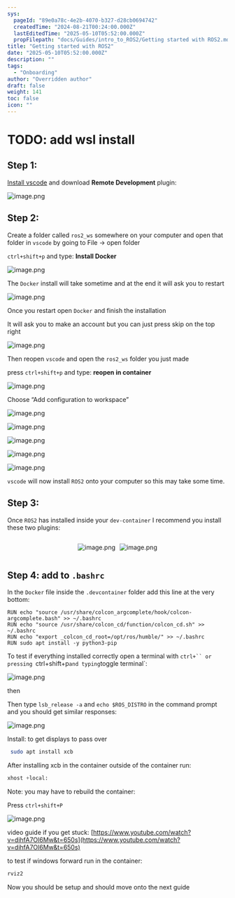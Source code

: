 ```yaml
---
sys:
  pageId: "89e0a78c-4e2b-4070-b327-d28cb0694742"
  createdTime: "2024-08-21T00:24:00.000Z"
  lastEditedTime: "2025-05-10T05:52:00.000Z"
  propFilepath: "docs/Guides/intro_to_ROS2/Getting started with ROS2.md"
title: "Getting started with ROS2"
date: "2025-05-10T05:52:00.000Z"
description: ""
tags:
  - "Onboarding"
author: "Overridden author"
draft: false
weight: 141
toc: false
icon: ""
---
```


# TODO: add wsl install

## Step 1:

[Install vscode](https://code.visualstudio.com/download) and download **Remote Development** plugin:

![image.png](https://prod-files-secure.s3.us-west-2.amazonaws.com/d518164a-d88e-44d1-a4ee-3adb3bd8bce0/efb52993-1881-4a40-b95e-6f020334f022/image.png?X-Amz-Algorithm=AWS4-HMAC-SHA256&X-Amz-Content-Sha256=UNSIGNED-PAYLOAD&X-Amz-Credential=ASIAZI2LB4665FPRODVQ%2F20250516%2Fus-west-2%2Fs3%2Faws4_request&X-Amz-Date=20250516T140849Z&X-Amz-Expires=3600&X-Amz-Security-Token=IQoJb3JpZ2luX2VjEI7%2F%2F%2F%2F%2F%2F%2F%2F%2F%2FwEaCXVzLXdlc3QtMiJGMEQCIEluOtl%2FlcWzpAAHeMHPSAKVcrH8ITrfvH4gsFh77ZvdAiBE1kNmcCyl2zv%2BIyxVyJpb3eIhz%2FF2X5xXvaR1L6Wz%2BCr%2FAwhHEAAaDDYzNzQyMzE4MzgwNSIM9eoPNfCEnEm7CwaRKtwDguQJMzJBdE9O3IB5ZWh%2FcWAqY%2F580tpcRIaJnDVsrKB1YhsBAOqndieL1dTMdk2e6MaGVt4aMJ64E1obFFbSmRgZxBPtOXQJGTXjTc2rctQu%2FPcxFEMDGWIhZHApKS2D6zGSTbXVHdpFwpRF%2FMy955pPAJmIRrR0mPu30JfEQl62zuzn6mttpt90%2BI%2FQO%2FoNZ4tKy%2F3IgRwvdebM0SgWuEBUIwv%2FByIMtmAsGzO9cLoTh%2BrFighkcDjvi5yRaQ9cW7quXOVBMv6RwYto8T96IxavF4Hq7z0CAaCBk0WwXrviXzD%2Fy0prS83Niz2We%2Bk3GSI9NyIrDqNDjl1gtiLI3ZmhxsR9HAlKS1YEURmw1HaWG29YouQ1wB%2F3g29J2FmcEy%2B%2F%2Fo9X6GgbliOKkYishtKl1vjXIshMz%2BJuXGMXc%2Fxdjt8z%2FbSjl5M3elKcI7tbaskmuuPcnn5%2BITYviyJgoPRKD2%2FuKJ3yBbrBdx0V9urSNqLWrhSszzOd6PO047dAF1YA7lhgQxxcPd30it2kYd1wgPBDbO7GLbeRNuVvBdWqWAKd0lsbeDwsjINfCiuCeTNxccy6cxPm5LJE0Hzo5ISrbL8dJgfD2WDIcRKuTMq58I8aW06f1gxcSe0wyYCdwQY6pgHGuuHPvYtLc0HuZEd4y5fL%2FZeLe8TqV4Q99offxIQ%2FvD7y2ETT0S9nuwRLERapR8lHjo75mJo21vrbS7mjtY5ZWArSfhpAAJXZfPsKjJFcl%2FhmwF4BlbfeKI6aJDJJghpDXxPjWQrzWItYTbrKQisSfpIeaSbJdPl03q0jAniUm9Bc0pj2EiLVHoi%2BLwENn%2B0KyBm7YFzupOSgBCaY4Xx%2BUe%2B5v6Tm&X-Amz-Signature=082ece2203c2e1ac9feea5c8092a233b5a379c80a8f24714659a597e3d9e79ae&X-Amz-SignedHeaders=host&x-id=GetObject)

## Step 2:

Create a folder called `ros2_ws` somewhere on your computer and open that folder in `vscode` by going to File → open folder 

`ctrl+shift+p` and type: **Install Docker**

![image.png](https://prod-files-secure.s3.us-west-2.amazonaws.com/d518164a-d88e-44d1-a4ee-3adb3bd8bce0/2269dc0e-1cd5-47ff-bceb-c04ad9b2eab0/image.png?X-Amz-Algorithm=AWS4-HMAC-SHA256&X-Amz-Content-Sha256=UNSIGNED-PAYLOAD&X-Amz-Credential=ASIAZI2LB4665FPRODVQ%2F20250516%2Fus-west-2%2Fs3%2Faws4_request&X-Amz-Date=20250516T140849Z&X-Amz-Expires=3600&X-Amz-Security-Token=IQoJb3JpZ2luX2VjEI7%2F%2F%2F%2F%2F%2F%2F%2F%2F%2FwEaCXVzLXdlc3QtMiJGMEQCIEluOtl%2FlcWzpAAHeMHPSAKVcrH8ITrfvH4gsFh77ZvdAiBE1kNmcCyl2zv%2BIyxVyJpb3eIhz%2FF2X5xXvaR1L6Wz%2BCr%2FAwhHEAAaDDYzNzQyMzE4MzgwNSIM9eoPNfCEnEm7CwaRKtwDguQJMzJBdE9O3IB5ZWh%2FcWAqY%2F580tpcRIaJnDVsrKB1YhsBAOqndieL1dTMdk2e6MaGVt4aMJ64E1obFFbSmRgZxBPtOXQJGTXjTc2rctQu%2FPcxFEMDGWIhZHApKS2D6zGSTbXVHdpFwpRF%2FMy955pPAJmIRrR0mPu30JfEQl62zuzn6mttpt90%2BI%2FQO%2FoNZ4tKy%2F3IgRwvdebM0SgWuEBUIwv%2FByIMtmAsGzO9cLoTh%2BrFighkcDjvi5yRaQ9cW7quXOVBMv6RwYto8T96IxavF4Hq7z0CAaCBk0WwXrviXzD%2Fy0prS83Niz2We%2Bk3GSI9NyIrDqNDjl1gtiLI3ZmhxsR9HAlKS1YEURmw1HaWG29YouQ1wB%2F3g29J2FmcEy%2B%2F%2Fo9X6GgbliOKkYishtKl1vjXIshMz%2BJuXGMXc%2Fxdjt8z%2FbSjl5M3elKcI7tbaskmuuPcnn5%2BITYviyJgoPRKD2%2FuKJ3yBbrBdx0V9urSNqLWrhSszzOd6PO047dAF1YA7lhgQxxcPd30it2kYd1wgPBDbO7GLbeRNuVvBdWqWAKd0lsbeDwsjINfCiuCeTNxccy6cxPm5LJE0Hzo5ISrbL8dJgfD2WDIcRKuTMq58I8aW06f1gxcSe0wyYCdwQY6pgHGuuHPvYtLc0HuZEd4y5fL%2FZeLe8TqV4Q99offxIQ%2FvD7y2ETT0S9nuwRLERapR8lHjo75mJo21vrbS7mjtY5ZWArSfhpAAJXZfPsKjJFcl%2FhmwF4BlbfeKI6aJDJJghpDXxPjWQrzWItYTbrKQisSfpIeaSbJdPl03q0jAniUm9Bc0pj2EiLVHoi%2BLwENn%2B0KyBm7YFzupOSgBCaY4Xx%2BUe%2B5v6Tm&X-Amz-Signature=746f764be1755c87e41146dd9c78f30bc667409267bd99b335f6922664eb26ca&X-Amz-SignedHeaders=host&x-id=GetObject)

The `Docker` install will take sometime and at the end it will ask you to restart

![image.png](https://prod-files-secure.s3.us-west-2.amazonaws.com/d518164a-d88e-44d1-a4ee-3adb3bd8bce0/ed233f78-be33-4b1f-b89c-9c346c0e961e/image.png?X-Amz-Algorithm=AWS4-HMAC-SHA256&X-Amz-Content-Sha256=UNSIGNED-PAYLOAD&X-Amz-Credential=ASIAZI2LB4665FPRODVQ%2F20250516%2Fus-west-2%2Fs3%2Faws4_request&X-Amz-Date=20250516T140849Z&X-Amz-Expires=3600&X-Amz-Security-Token=IQoJb3JpZ2luX2VjEI7%2F%2F%2F%2F%2F%2F%2F%2F%2F%2FwEaCXVzLXdlc3QtMiJGMEQCIEluOtl%2FlcWzpAAHeMHPSAKVcrH8ITrfvH4gsFh77ZvdAiBE1kNmcCyl2zv%2BIyxVyJpb3eIhz%2FF2X5xXvaR1L6Wz%2BCr%2FAwhHEAAaDDYzNzQyMzE4MzgwNSIM9eoPNfCEnEm7CwaRKtwDguQJMzJBdE9O3IB5ZWh%2FcWAqY%2F580tpcRIaJnDVsrKB1YhsBAOqndieL1dTMdk2e6MaGVt4aMJ64E1obFFbSmRgZxBPtOXQJGTXjTc2rctQu%2FPcxFEMDGWIhZHApKS2D6zGSTbXVHdpFwpRF%2FMy955pPAJmIRrR0mPu30JfEQl62zuzn6mttpt90%2BI%2FQO%2FoNZ4tKy%2F3IgRwvdebM0SgWuEBUIwv%2FByIMtmAsGzO9cLoTh%2BrFighkcDjvi5yRaQ9cW7quXOVBMv6RwYto8T96IxavF4Hq7z0CAaCBk0WwXrviXzD%2Fy0prS83Niz2We%2Bk3GSI9NyIrDqNDjl1gtiLI3ZmhxsR9HAlKS1YEURmw1HaWG29YouQ1wB%2F3g29J2FmcEy%2B%2F%2Fo9X6GgbliOKkYishtKl1vjXIshMz%2BJuXGMXc%2Fxdjt8z%2FbSjl5M3elKcI7tbaskmuuPcnn5%2BITYviyJgoPRKD2%2FuKJ3yBbrBdx0V9urSNqLWrhSszzOd6PO047dAF1YA7lhgQxxcPd30it2kYd1wgPBDbO7GLbeRNuVvBdWqWAKd0lsbeDwsjINfCiuCeTNxccy6cxPm5LJE0Hzo5ISrbL8dJgfD2WDIcRKuTMq58I8aW06f1gxcSe0wyYCdwQY6pgHGuuHPvYtLc0HuZEd4y5fL%2FZeLe8TqV4Q99offxIQ%2FvD7y2ETT0S9nuwRLERapR8lHjo75mJo21vrbS7mjtY5ZWArSfhpAAJXZfPsKjJFcl%2FhmwF4BlbfeKI6aJDJJghpDXxPjWQrzWItYTbrKQisSfpIeaSbJdPl03q0jAniUm9Bc0pj2EiLVHoi%2BLwENn%2B0KyBm7YFzupOSgBCaY4Xx%2BUe%2B5v6Tm&X-Amz-Signature=c5694287c59d77593f552fc7872e4f62af55bc27ee3515d3b7417e4a9e6b7dbe&X-Amz-SignedHeaders=host&x-id=GetObject)

Once you restart open `Docker` and finish the installation

It will ask you to make an account but you can just press skip on the top right

![image.png](https://prod-files-secure.s3.us-west-2.amazonaws.com/d518164a-d88e-44d1-a4ee-3adb3bd8bce0/21010ad9-1659-4fd9-9f59-9932a09b2a3d/image.png?X-Amz-Algorithm=AWS4-HMAC-SHA256&X-Amz-Content-Sha256=UNSIGNED-PAYLOAD&X-Amz-Credential=ASIAZI2LB4665FPRODVQ%2F20250516%2Fus-west-2%2Fs3%2Faws4_request&X-Amz-Date=20250516T140849Z&X-Amz-Expires=3600&X-Amz-Security-Token=IQoJb3JpZ2luX2VjEI7%2F%2F%2F%2F%2F%2F%2F%2F%2F%2FwEaCXVzLXdlc3QtMiJGMEQCIEluOtl%2FlcWzpAAHeMHPSAKVcrH8ITrfvH4gsFh77ZvdAiBE1kNmcCyl2zv%2BIyxVyJpb3eIhz%2FF2X5xXvaR1L6Wz%2BCr%2FAwhHEAAaDDYzNzQyMzE4MzgwNSIM9eoPNfCEnEm7CwaRKtwDguQJMzJBdE9O3IB5ZWh%2FcWAqY%2F580tpcRIaJnDVsrKB1YhsBAOqndieL1dTMdk2e6MaGVt4aMJ64E1obFFbSmRgZxBPtOXQJGTXjTc2rctQu%2FPcxFEMDGWIhZHApKS2D6zGSTbXVHdpFwpRF%2FMy955pPAJmIRrR0mPu30JfEQl62zuzn6mttpt90%2BI%2FQO%2FoNZ4tKy%2F3IgRwvdebM0SgWuEBUIwv%2FByIMtmAsGzO9cLoTh%2BrFighkcDjvi5yRaQ9cW7quXOVBMv6RwYto8T96IxavF4Hq7z0CAaCBk0WwXrviXzD%2Fy0prS83Niz2We%2Bk3GSI9NyIrDqNDjl1gtiLI3ZmhxsR9HAlKS1YEURmw1HaWG29YouQ1wB%2F3g29J2FmcEy%2B%2F%2Fo9X6GgbliOKkYishtKl1vjXIshMz%2BJuXGMXc%2Fxdjt8z%2FbSjl5M3elKcI7tbaskmuuPcnn5%2BITYviyJgoPRKD2%2FuKJ3yBbrBdx0V9urSNqLWrhSszzOd6PO047dAF1YA7lhgQxxcPd30it2kYd1wgPBDbO7GLbeRNuVvBdWqWAKd0lsbeDwsjINfCiuCeTNxccy6cxPm5LJE0Hzo5ISrbL8dJgfD2WDIcRKuTMq58I8aW06f1gxcSe0wyYCdwQY6pgHGuuHPvYtLc0HuZEd4y5fL%2FZeLe8TqV4Q99offxIQ%2FvD7y2ETT0S9nuwRLERapR8lHjo75mJo21vrbS7mjtY5ZWArSfhpAAJXZfPsKjJFcl%2FhmwF4BlbfeKI6aJDJJghpDXxPjWQrzWItYTbrKQisSfpIeaSbJdPl03q0jAniUm9Bc0pj2EiLVHoi%2BLwENn%2B0KyBm7YFzupOSgBCaY4Xx%2BUe%2B5v6Tm&X-Amz-Signature=3fa34e784a378a5cdc070c881e2616ead811c491148672ef84a3a56c86260d60&X-Amz-SignedHeaders=host&x-id=GetObject)

Then reopen `vscode` and open the `ros2_ws` folder you just made

press `ctrl+shift+p` and type: **reopen in container**

![image.png](https://prod-files-secure.s3.us-west-2.amazonaws.com/d518164a-d88e-44d1-a4ee-3adb3bd8bce0/4e93b8c2-41ad-488c-8095-c74205196118/image.png?X-Amz-Algorithm=AWS4-HMAC-SHA256&X-Amz-Content-Sha256=UNSIGNED-PAYLOAD&X-Amz-Credential=ASIAZI2LB4665FPRODVQ%2F20250516%2Fus-west-2%2Fs3%2Faws4_request&X-Amz-Date=20250516T140849Z&X-Amz-Expires=3600&X-Amz-Security-Token=IQoJb3JpZ2luX2VjEI7%2F%2F%2F%2F%2F%2F%2F%2F%2F%2FwEaCXVzLXdlc3QtMiJGMEQCIEluOtl%2FlcWzpAAHeMHPSAKVcrH8ITrfvH4gsFh77ZvdAiBE1kNmcCyl2zv%2BIyxVyJpb3eIhz%2FF2X5xXvaR1L6Wz%2BCr%2FAwhHEAAaDDYzNzQyMzE4MzgwNSIM9eoPNfCEnEm7CwaRKtwDguQJMzJBdE9O3IB5ZWh%2FcWAqY%2F580tpcRIaJnDVsrKB1YhsBAOqndieL1dTMdk2e6MaGVt4aMJ64E1obFFbSmRgZxBPtOXQJGTXjTc2rctQu%2FPcxFEMDGWIhZHApKS2D6zGSTbXVHdpFwpRF%2FMy955pPAJmIRrR0mPu30JfEQl62zuzn6mttpt90%2BI%2FQO%2FoNZ4tKy%2F3IgRwvdebM0SgWuEBUIwv%2FByIMtmAsGzO9cLoTh%2BrFighkcDjvi5yRaQ9cW7quXOVBMv6RwYto8T96IxavF4Hq7z0CAaCBk0WwXrviXzD%2Fy0prS83Niz2We%2Bk3GSI9NyIrDqNDjl1gtiLI3ZmhxsR9HAlKS1YEURmw1HaWG29YouQ1wB%2F3g29J2FmcEy%2B%2F%2Fo9X6GgbliOKkYishtKl1vjXIshMz%2BJuXGMXc%2Fxdjt8z%2FbSjl5M3elKcI7tbaskmuuPcnn5%2BITYviyJgoPRKD2%2FuKJ3yBbrBdx0V9urSNqLWrhSszzOd6PO047dAF1YA7lhgQxxcPd30it2kYd1wgPBDbO7GLbeRNuVvBdWqWAKd0lsbeDwsjINfCiuCeTNxccy6cxPm5LJE0Hzo5ISrbL8dJgfD2WDIcRKuTMq58I8aW06f1gxcSe0wyYCdwQY6pgHGuuHPvYtLc0HuZEd4y5fL%2FZeLe8TqV4Q99offxIQ%2FvD7y2ETT0S9nuwRLERapR8lHjo75mJo21vrbS7mjtY5ZWArSfhpAAJXZfPsKjJFcl%2FhmwF4BlbfeKI6aJDJJghpDXxPjWQrzWItYTbrKQisSfpIeaSbJdPl03q0jAniUm9Bc0pj2EiLVHoi%2BLwENn%2B0KyBm7YFzupOSgBCaY4Xx%2BUe%2B5v6Tm&X-Amz-Signature=9bf500fda6b92550271e4db540007cdc4a89051560ea23d3cb4d3c8247d8a409&X-Amz-SignedHeaders=host&x-id=GetObject)

Choose “Add configuration to workspace”

![image.png](https://prod-files-secure.s3.us-west-2.amazonaws.com/d518164a-d88e-44d1-a4ee-3adb3bd8bce0/9560b282-5060-4989-ba37-97e7b2c22476/image.png?X-Amz-Algorithm=AWS4-HMAC-SHA256&X-Amz-Content-Sha256=UNSIGNED-PAYLOAD&X-Amz-Credential=ASIAZI2LB4665FPRODVQ%2F20250516%2Fus-west-2%2Fs3%2Faws4_request&X-Amz-Date=20250516T140849Z&X-Amz-Expires=3600&X-Amz-Security-Token=IQoJb3JpZ2luX2VjEI7%2F%2F%2F%2F%2F%2F%2F%2F%2F%2FwEaCXVzLXdlc3QtMiJGMEQCIEluOtl%2FlcWzpAAHeMHPSAKVcrH8ITrfvH4gsFh77ZvdAiBE1kNmcCyl2zv%2BIyxVyJpb3eIhz%2FF2X5xXvaR1L6Wz%2BCr%2FAwhHEAAaDDYzNzQyMzE4MzgwNSIM9eoPNfCEnEm7CwaRKtwDguQJMzJBdE9O3IB5ZWh%2FcWAqY%2F580tpcRIaJnDVsrKB1YhsBAOqndieL1dTMdk2e6MaGVt4aMJ64E1obFFbSmRgZxBPtOXQJGTXjTc2rctQu%2FPcxFEMDGWIhZHApKS2D6zGSTbXVHdpFwpRF%2FMy955pPAJmIRrR0mPu30JfEQl62zuzn6mttpt90%2BI%2FQO%2FoNZ4tKy%2F3IgRwvdebM0SgWuEBUIwv%2FByIMtmAsGzO9cLoTh%2BrFighkcDjvi5yRaQ9cW7quXOVBMv6RwYto8T96IxavF4Hq7z0CAaCBk0WwXrviXzD%2Fy0prS83Niz2We%2Bk3GSI9NyIrDqNDjl1gtiLI3ZmhxsR9HAlKS1YEURmw1HaWG29YouQ1wB%2F3g29J2FmcEy%2B%2F%2Fo9X6GgbliOKkYishtKl1vjXIshMz%2BJuXGMXc%2Fxdjt8z%2FbSjl5M3elKcI7tbaskmuuPcnn5%2BITYviyJgoPRKD2%2FuKJ3yBbrBdx0V9urSNqLWrhSszzOd6PO047dAF1YA7lhgQxxcPd30it2kYd1wgPBDbO7GLbeRNuVvBdWqWAKd0lsbeDwsjINfCiuCeTNxccy6cxPm5LJE0Hzo5ISrbL8dJgfD2WDIcRKuTMq58I8aW06f1gxcSe0wyYCdwQY6pgHGuuHPvYtLc0HuZEd4y5fL%2FZeLe8TqV4Q99offxIQ%2FvD7y2ETT0S9nuwRLERapR8lHjo75mJo21vrbS7mjtY5ZWArSfhpAAJXZfPsKjJFcl%2FhmwF4BlbfeKI6aJDJJghpDXxPjWQrzWItYTbrKQisSfpIeaSbJdPl03q0jAniUm9Bc0pj2EiLVHoi%2BLwENn%2B0KyBm7YFzupOSgBCaY4Xx%2BUe%2B5v6Tm&X-Amz-Signature=7765a85bfe643f58cf0372e059072795fa9dabd2113071c73bff8c07a4b6d381&X-Amz-SignedHeaders=host&x-id=GetObject)

![image.png](https://prod-files-secure.s3.us-west-2.amazonaws.com/d518164a-d88e-44d1-a4ee-3adb3bd8bce0/2ee63f81-886b-48e8-a553-dc6e5eac99e4/image.png?X-Amz-Algorithm=AWS4-HMAC-SHA256&X-Amz-Content-Sha256=UNSIGNED-PAYLOAD&X-Amz-Credential=ASIAZI2LB4665FPRODVQ%2F20250516%2Fus-west-2%2Fs3%2Faws4_request&X-Amz-Date=20250516T140849Z&X-Amz-Expires=3600&X-Amz-Security-Token=IQoJb3JpZ2luX2VjEI7%2F%2F%2F%2F%2F%2F%2F%2F%2F%2FwEaCXVzLXdlc3QtMiJGMEQCIEluOtl%2FlcWzpAAHeMHPSAKVcrH8ITrfvH4gsFh77ZvdAiBE1kNmcCyl2zv%2BIyxVyJpb3eIhz%2FF2X5xXvaR1L6Wz%2BCr%2FAwhHEAAaDDYzNzQyMzE4MzgwNSIM9eoPNfCEnEm7CwaRKtwDguQJMzJBdE9O3IB5ZWh%2FcWAqY%2F580tpcRIaJnDVsrKB1YhsBAOqndieL1dTMdk2e6MaGVt4aMJ64E1obFFbSmRgZxBPtOXQJGTXjTc2rctQu%2FPcxFEMDGWIhZHApKS2D6zGSTbXVHdpFwpRF%2FMy955pPAJmIRrR0mPu30JfEQl62zuzn6mttpt90%2BI%2FQO%2FoNZ4tKy%2F3IgRwvdebM0SgWuEBUIwv%2FByIMtmAsGzO9cLoTh%2BrFighkcDjvi5yRaQ9cW7quXOVBMv6RwYto8T96IxavF4Hq7z0CAaCBk0WwXrviXzD%2Fy0prS83Niz2We%2Bk3GSI9NyIrDqNDjl1gtiLI3ZmhxsR9HAlKS1YEURmw1HaWG29YouQ1wB%2F3g29J2FmcEy%2B%2F%2Fo9X6GgbliOKkYishtKl1vjXIshMz%2BJuXGMXc%2Fxdjt8z%2FbSjl5M3elKcI7tbaskmuuPcnn5%2BITYviyJgoPRKD2%2FuKJ3yBbrBdx0V9urSNqLWrhSszzOd6PO047dAF1YA7lhgQxxcPd30it2kYd1wgPBDbO7GLbeRNuVvBdWqWAKd0lsbeDwsjINfCiuCeTNxccy6cxPm5LJE0Hzo5ISrbL8dJgfD2WDIcRKuTMq58I8aW06f1gxcSe0wyYCdwQY6pgHGuuHPvYtLc0HuZEd4y5fL%2FZeLe8TqV4Q99offxIQ%2FvD7y2ETT0S9nuwRLERapR8lHjo75mJo21vrbS7mjtY5ZWArSfhpAAJXZfPsKjJFcl%2FhmwF4BlbfeKI6aJDJJghpDXxPjWQrzWItYTbrKQisSfpIeaSbJdPl03q0jAniUm9Bc0pj2EiLVHoi%2BLwENn%2B0KyBm7YFzupOSgBCaY4Xx%2BUe%2B5v6Tm&X-Amz-Signature=c9acdc3a1d66d338fd5ce587c82494c2168e88e91a15dae9bea59ef9f4652332&X-Amz-SignedHeaders=host&x-id=GetObject)

![image.png](https://prod-files-secure.s3.us-west-2.amazonaws.com/d518164a-d88e-44d1-a4ee-3adb3bd8bce0/ae1580b2-b048-407e-aed9-b584224a7a04/image.png?X-Amz-Algorithm=AWS4-HMAC-SHA256&X-Amz-Content-Sha256=UNSIGNED-PAYLOAD&X-Amz-Credential=ASIAZI2LB4665FPRODVQ%2F20250516%2Fus-west-2%2Fs3%2Faws4_request&X-Amz-Date=20250516T140849Z&X-Amz-Expires=3600&X-Amz-Security-Token=IQoJb3JpZ2luX2VjEI7%2F%2F%2F%2F%2F%2F%2F%2F%2F%2FwEaCXVzLXdlc3QtMiJGMEQCIEluOtl%2FlcWzpAAHeMHPSAKVcrH8ITrfvH4gsFh77ZvdAiBE1kNmcCyl2zv%2BIyxVyJpb3eIhz%2FF2X5xXvaR1L6Wz%2BCr%2FAwhHEAAaDDYzNzQyMzE4MzgwNSIM9eoPNfCEnEm7CwaRKtwDguQJMzJBdE9O3IB5ZWh%2FcWAqY%2F580tpcRIaJnDVsrKB1YhsBAOqndieL1dTMdk2e6MaGVt4aMJ64E1obFFbSmRgZxBPtOXQJGTXjTc2rctQu%2FPcxFEMDGWIhZHApKS2D6zGSTbXVHdpFwpRF%2FMy955pPAJmIRrR0mPu30JfEQl62zuzn6mttpt90%2BI%2FQO%2FoNZ4tKy%2F3IgRwvdebM0SgWuEBUIwv%2FByIMtmAsGzO9cLoTh%2BrFighkcDjvi5yRaQ9cW7quXOVBMv6RwYto8T96IxavF4Hq7z0CAaCBk0WwXrviXzD%2Fy0prS83Niz2We%2Bk3GSI9NyIrDqNDjl1gtiLI3ZmhxsR9HAlKS1YEURmw1HaWG29YouQ1wB%2F3g29J2FmcEy%2B%2F%2Fo9X6GgbliOKkYishtKl1vjXIshMz%2BJuXGMXc%2Fxdjt8z%2FbSjl5M3elKcI7tbaskmuuPcnn5%2BITYviyJgoPRKD2%2FuKJ3yBbrBdx0V9urSNqLWrhSszzOd6PO047dAF1YA7lhgQxxcPd30it2kYd1wgPBDbO7GLbeRNuVvBdWqWAKd0lsbeDwsjINfCiuCeTNxccy6cxPm5LJE0Hzo5ISrbL8dJgfD2WDIcRKuTMq58I8aW06f1gxcSe0wyYCdwQY6pgHGuuHPvYtLc0HuZEd4y5fL%2FZeLe8TqV4Q99offxIQ%2FvD7y2ETT0S9nuwRLERapR8lHjo75mJo21vrbS7mjtY5ZWArSfhpAAJXZfPsKjJFcl%2FhmwF4BlbfeKI6aJDJJghpDXxPjWQrzWItYTbrKQisSfpIeaSbJdPl03q0jAniUm9Bc0pj2EiLVHoi%2BLwENn%2B0KyBm7YFzupOSgBCaY4Xx%2BUe%2B5v6Tm&X-Amz-Signature=fe7ee7a63a9b04d238fa3f36483450d0cf1fccf109ad4ddb4f3a54ec27dc47ce&X-Amz-SignedHeaders=host&x-id=GetObject)

![image.png](https://prod-files-secure.s3.us-west-2.amazonaws.com/d518164a-d88e-44d1-a4ee-3adb3bd8bce0/53255b28-f75e-430f-b9e3-c0ac8577e42b/image.png?X-Amz-Algorithm=AWS4-HMAC-SHA256&X-Amz-Content-Sha256=UNSIGNED-PAYLOAD&X-Amz-Credential=ASIAZI2LB4665FPRODVQ%2F20250516%2Fus-west-2%2Fs3%2Faws4_request&X-Amz-Date=20250516T140849Z&X-Amz-Expires=3600&X-Amz-Security-Token=IQoJb3JpZ2luX2VjEI7%2F%2F%2F%2F%2F%2F%2F%2F%2F%2FwEaCXVzLXdlc3QtMiJGMEQCIEluOtl%2FlcWzpAAHeMHPSAKVcrH8ITrfvH4gsFh77ZvdAiBE1kNmcCyl2zv%2BIyxVyJpb3eIhz%2FF2X5xXvaR1L6Wz%2BCr%2FAwhHEAAaDDYzNzQyMzE4MzgwNSIM9eoPNfCEnEm7CwaRKtwDguQJMzJBdE9O3IB5ZWh%2FcWAqY%2F580tpcRIaJnDVsrKB1YhsBAOqndieL1dTMdk2e6MaGVt4aMJ64E1obFFbSmRgZxBPtOXQJGTXjTc2rctQu%2FPcxFEMDGWIhZHApKS2D6zGSTbXVHdpFwpRF%2FMy955pPAJmIRrR0mPu30JfEQl62zuzn6mttpt90%2BI%2FQO%2FoNZ4tKy%2F3IgRwvdebM0SgWuEBUIwv%2FByIMtmAsGzO9cLoTh%2BrFighkcDjvi5yRaQ9cW7quXOVBMv6RwYto8T96IxavF4Hq7z0CAaCBk0WwXrviXzD%2Fy0prS83Niz2We%2Bk3GSI9NyIrDqNDjl1gtiLI3ZmhxsR9HAlKS1YEURmw1HaWG29YouQ1wB%2F3g29J2FmcEy%2B%2F%2Fo9X6GgbliOKkYishtKl1vjXIshMz%2BJuXGMXc%2Fxdjt8z%2FbSjl5M3elKcI7tbaskmuuPcnn5%2BITYviyJgoPRKD2%2FuKJ3yBbrBdx0V9urSNqLWrhSszzOd6PO047dAF1YA7lhgQxxcPd30it2kYd1wgPBDbO7GLbeRNuVvBdWqWAKd0lsbeDwsjINfCiuCeTNxccy6cxPm5LJE0Hzo5ISrbL8dJgfD2WDIcRKuTMq58I8aW06f1gxcSe0wyYCdwQY6pgHGuuHPvYtLc0HuZEd4y5fL%2FZeLe8TqV4Q99offxIQ%2FvD7y2ETT0S9nuwRLERapR8lHjo75mJo21vrbS7mjtY5ZWArSfhpAAJXZfPsKjJFcl%2FhmwF4BlbfeKI6aJDJJghpDXxPjWQrzWItYTbrKQisSfpIeaSbJdPl03q0jAniUm9Bc0pj2EiLVHoi%2BLwENn%2B0KyBm7YFzupOSgBCaY4Xx%2BUe%2B5v6Tm&X-Amz-Signature=e9295f6acad09ed9aae835fcd585bba28fc52df6a409610edb7ffe80331e5d61&X-Amz-SignedHeaders=host&x-id=GetObject)

![image.png](https://prod-files-secure.s3.us-west-2.amazonaws.com/d518164a-d88e-44d1-a4ee-3adb3bd8bce0/7c562767-5af9-4ffb-97d1-327bcdf4ee00/image.png?X-Amz-Algorithm=AWS4-HMAC-SHA256&X-Amz-Content-Sha256=UNSIGNED-PAYLOAD&X-Amz-Credential=ASIAZI2LB4665FPRODVQ%2F20250516%2Fus-west-2%2Fs3%2Faws4_request&X-Amz-Date=20250516T140849Z&X-Amz-Expires=3600&X-Amz-Security-Token=IQoJb3JpZ2luX2VjEI7%2F%2F%2F%2F%2F%2F%2F%2F%2F%2FwEaCXVzLXdlc3QtMiJGMEQCIEluOtl%2FlcWzpAAHeMHPSAKVcrH8ITrfvH4gsFh77ZvdAiBE1kNmcCyl2zv%2BIyxVyJpb3eIhz%2FF2X5xXvaR1L6Wz%2BCr%2FAwhHEAAaDDYzNzQyMzE4MzgwNSIM9eoPNfCEnEm7CwaRKtwDguQJMzJBdE9O3IB5ZWh%2FcWAqY%2F580tpcRIaJnDVsrKB1YhsBAOqndieL1dTMdk2e6MaGVt4aMJ64E1obFFbSmRgZxBPtOXQJGTXjTc2rctQu%2FPcxFEMDGWIhZHApKS2D6zGSTbXVHdpFwpRF%2FMy955pPAJmIRrR0mPu30JfEQl62zuzn6mttpt90%2BI%2FQO%2FoNZ4tKy%2F3IgRwvdebM0SgWuEBUIwv%2FByIMtmAsGzO9cLoTh%2BrFighkcDjvi5yRaQ9cW7quXOVBMv6RwYto8T96IxavF4Hq7z0CAaCBk0WwXrviXzD%2Fy0prS83Niz2We%2Bk3GSI9NyIrDqNDjl1gtiLI3ZmhxsR9HAlKS1YEURmw1HaWG29YouQ1wB%2F3g29J2FmcEy%2B%2F%2Fo9X6GgbliOKkYishtKl1vjXIshMz%2BJuXGMXc%2Fxdjt8z%2FbSjl5M3elKcI7tbaskmuuPcnn5%2BITYviyJgoPRKD2%2FuKJ3yBbrBdx0V9urSNqLWrhSszzOd6PO047dAF1YA7lhgQxxcPd30it2kYd1wgPBDbO7GLbeRNuVvBdWqWAKd0lsbeDwsjINfCiuCeTNxccy6cxPm5LJE0Hzo5ISrbL8dJgfD2WDIcRKuTMq58I8aW06f1gxcSe0wyYCdwQY6pgHGuuHPvYtLc0HuZEd4y5fL%2FZeLe8TqV4Q99offxIQ%2FvD7y2ETT0S9nuwRLERapR8lHjo75mJo21vrbS7mjtY5ZWArSfhpAAJXZfPsKjJFcl%2FhmwF4BlbfeKI6aJDJJghpDXxPjWQrzWItYTbrKQisSfpIeaSbJdPl03q0jAniUm9Bc0pj2EiLVHoi%2BLwENn%2B0KyBm7YFzupOSgBCaY4Xx%2BUe%2B5v6Tm&X-Amz-Signature=1a3817d736ea28ba159de4b16775f45f248f55a090990ae00d4c442d8e48a92b&X-Amz-SignedHeaders=host&x-id=GetObject)

`vscode` will now install `ROS2` onto your computer so this may take some time.

## Step 3:

Once `ROS2` has installed inside your `dev-container` I recommend you install these two plugins:

<div style="display: flex;flex-direction: row; column-gap:10px; max-width: 630px;justify-content: center;">
<div>

![image.png](https://prod-files-secure.s3.us-west-2.amazonaws.com/d518164a-d88e-44d1-a4ee-3adb3bd8bce0/3fc3d550-5a54-4ba1-ba6b-faa01cdb7369/image.png?X-Amz-Algorithm=AWS4-HMAC-SHA256&X-Amz-Content-Sha256=UNSIGNED-PAYLOAD&X-Amz-Credential=ASIAZI2LB4664FDXRB2O%2F20250516%2Fus-west-2%2Fs3%2Faws4_request&X-Amz-Date=20250516T140852Z&X-Amz-Expires=3600&X-Amz-Security-Token=IQoJb3JpZ2luX2VjEI7%2F%2F%2F%2F%2F%2F%2F%2F%2F%2FwEaCXVzLXdlc3QtMiJIMEYCIQDUUVa2kxkVp5bn7Hy2Bq%2FSIFzfOpvYURnNklOPMluHBQIhAKRIN%2F%2B7mJNLwjNkH7yYkQZV5IF3ZgNBRWJaoSPGvCpHKv8DCEcQABoMNjM3NDIzMTgzODA1IgyUOSyBPy1GJwT5Bv8q3AND7FOMW%2B8R3EhprXNz0e4YgAtFYdkP7sOizA7OKndD6N8Dqx34BsmC3Vhtd5vxbXwwHQSNoIHq93EsjsI6U7dpwrS44y5LjYMs64QhVHd4wM8mJJwY5PK3b7B3qziEltJ4EqXtV3vPpVD1vePUnNbl5L7Nnuk735YVRp7DOPx7E2PTUOXyItg6FnDR7MfjJ%2BCjD8CwAcNtsCCq91BoSEWP4Jpc3nBQ%2B2NuW3fFkqhUmNkPcZkQqz4%2BFoAkYFPbZqbtAqTxPXFGFLS%2FMZyQ%2F06NCaxw%2FL9%2BarKQ%2FIBtswcCTfInrapdQoChxATGjay2ixTisOKBt4frXmuHxl3EczLW4EatiShKMuNIQQ0oGgwKsH3EkCSGjkwzkBIPfr2iR1nt6S9EtnUZq6WKUJ1EpN0Yc6%2BtSmdoaxM6huXEDiFDNBqgJ48EF2bDiS6VRUmS8eKqYowuVEgSvE7h92cE4qpGoiB3Ng7G7tH7rhefenLJFlzK%2FHvkLigzyrGbwmf2C7Wg0X5SomDaXisDUSN0GX1KNe%2B4xgpZvFzUi2a6o2KvDpPoJKv3hf3GaKY1%2FyVhq5jJg2R9Wlrte2QVgQc8E2S4d5OmdyYl55MErmuShGeqdrnF%2FUwQTOIA6dhbvzDEgJ3BBjqkAdpczqWRsiJ4kRDEbYqswyuQKiJmCE4aweSJZaEIcPVqlUwze46WuKvn6r1UYWoKbfEeIxBj63Q73Isj%2F3QutN0zDxNc0nc2qSnv0GALqtUVS3X54ytLvdBW3DsYgiAB3c4q9ZH3JrQ%2F1D8nbi21bv9p9DRjuRZT8OxGjZHGIWIa7S5k9RltpPbwEhzOYMrPgXIVZ7dGIpCwkZZg2D2iATjoN2xd&X-Amz-Signature=47d1162d3d838a86c95058286fb1c80dd8c77db5d2cfc48259bb026785f71fe2&X-Amz-SignedHeaders=host&x-id=GetObject)

</div>
<div>

![image.png](https://prod-files-secure.s3.us-west-2.amazonaws.com/d518164a-d88e-44d1-a4ee-3adb3bd8bce0/d994cc66-13c2-4093-a5a3-f84cf4601a82/image.png?X-Amz-Algorithm=AWS4-HMAC-SHA256&X-Amz-Content-Sha256=UNSIGNED-PAYLOAD&X-Amz-Credential=ASIAZI2LB4663JARPND5%2F20250516%2Fus-west-2%2Fs3%2Faws4_request&X-Amz-Date=20250516T140852Z&X-Amz-Expires=3600&X-Amz-Security-Token=IQoJb3JpZ2luX2VjEI7%2F%2F%2F%2F%2F%2F%2F%2F%2F%2FwEaCXVzLXdlc3QtMiJHMEUCIEf3vrCe807Xgw5nKffHhumS8iFHHYBgV1jvzD8CLjv7AiEA7SJ8%2FyFh26hsLu%2BoccbAcwU4d9L%2FgtxuRSJu79tlljgq%2FwMIRxAAGgw2Mzc0MjMxODM4MDUiDPmU3dvmEB8AEwo9aSrcAwXezcm6C4nfnY0vvV6S7kUunHZOKB%2F4BLxktKO1rgGYB%2B42RE5ZLk%2FN4AzwL918B3B8cOTHM0MnHMtvoFWPf2o3BnWRQFVbwl3iKVJxH88Ze9cdyNZAbqaNmBuUHjYMP9BAH5UgH0MlGP%2BRc%2B4GfCO1OTGm7VS7BWxQ7djkdZO%2Fd7gbpY%2BAduM5beoTsN66D6zuEeKWTcQ3Xe1oykNj4a0niKhS44NYTctp0SZm2xJq3%2FtQ6UDHbeKXDbMrGy3YoEwoi1ZiqjcrfXVK9t7GgsjEaNQChxXo%2FkgEarUUQ%2Fa6ZwI1cMdSgiVz3iwiq4xnC3cFIoOL7ykeMVmoMhkmNHdZ7wLBuygRCZrx%2B4Vh6I8cf06nCiYSg%2B%2FE5CJf8DrXisaobcnOB9W8MaLa5Kh%2BUf3mt0UOF9Lj9FGvMQ6yVNsvBtHZ%2F4mIA2UCi3qEU6uhSIeqPt990XGfHHrEJ69pb604tFxsvv0RX5ATfl%2FJHNDIVatKgPG2cdmNSH%2FUaQ6y6agRfYMTjn6wzYkIUUTyWP8K8smqIzz%2FsuZwCh0uxrlPdjO7Y%2FvPpI%2FZOWkiNHUSvDaqin2vMFYWk799F2yu3jRbMoTfrsxpnexspE1m6vJs7wQFPh9Q7%2BA8vBYTMKKBncEGOqUBXGj10o2gfncZmLYGAiMKtjXoh7GlMpLVLj7mGeYAh%2BRD4WQhAtdZT1Uvc%2F5ysOFeyX%2FbpoYAk%2FDW7H4OQhGbLVmj%2F49UxKvukhpVCYWdVbaBgZUM0aaIg2lp1M7ohT8zy4dE8t33129YlHfU3EdvNWoj7Y8B0RuXtKx0UgoYuH%2BfQHaJifC%2FEOq4xV%2Bm%2FNl1FwkM6DTnxWZ6%2BWrfCu9fgoZlY1pT&X-Amz-Signature=e56820fe320f7a55d1357ec7615d9d64185e3a05e7c6521b27935b77ee9c3cb8&X-Amz-SignedHeaders=host&x-id=GetObject)

</div>
</div>

## Step 4: add to `.bashrc`

In the `Docker` file inside the `.devcontainer` folder add this line at the very bottom: 

```docker
RUN echo "source /usr/share/colcon_argcomplete/hook/colcon-argcomplete.bash" >> ~/.bashrc
RUN echo "source /usr/share/colcon_cd/function/colcon_cd.sh" >> ~/.bashrc
RUN echo "export _colcon_cd_root=/opt/ros/humble/" >> ~/.bashrc
RUN sudo apt install -y python3-pip 
```

To test if everything installed correctly open a terminal with `ctrl+`` or pressing `ctrl+shift+p` and typing `toggle terminal`:

![image.png](https://prod-files-secure.s3.us-west-2.amazonaws.com/d518164a-d88e-44d1-a4ee-3adb3bd8bce0/6a4943d8-b04e-4c02-9a58-775f3384d1a5/image.png?X-Amz-Algorithm=AWS4-HMAC-SHA256&X-Amz-Content-Sha256=UNSIGNED-PAYLOAD&X-Amz-Credential=ASIAZI2LB4665FPRODVQ%2F20250516%2Fus-west-2%2Fs3%2Faws4_request&X-Amz-Date=20250516T140849Z&X-Amz-Expires=3600&X-Amz-Security-Token=IQoJb3JpZ2luX2VjEI7%2F%2F%2F%2F%2F%2F%2F%2F%2F%2FwEaCXVzLXdlc3QtMiJGMEQCIEluOtl%2FlcWzpAAHeMHPSAKVcrH8ITrfvH4gsFh77ZvdAiBE1kNmcCyl2zv%2BIyxVyJpb3eIhz%2FF2X5xXvaR1L6Wz%2BCr%2FAwhHEAAaDDYzNzQyMzE4MzgwNSIM9eoPNfCEnEm7CwaRKtwDguQJMzJBdE9O3IB5ZWh%2FcWAqY%2F580tpcRIaJnDVsrKB1YhsBAOqndieL1dTMdk2e6MaGVt4aMJ64E1obFFbSmRgZxBPtOXQJGTXjTc2rctQu%2FPcxFEMDGWIhZHApKS2D6zGSTbXVHdpFwpRF%2FMy955pPAJmIRrR0mPu30JfEQl62zuzn6mttpt90%2BI%2FQO%2FoNZ4tKy%2F3IgRwvdebM0SgWuEBUIwv%2FByIMtmAsGzO9cLoTh%2BrFighkcDjvi5yRaQ9cW7quXOVBMv6RwYto8T96IxavF4Hq7z0CAaCBk0WwXrviXzD%2Fy0prS83Niz2We%2Bk3GSI9NyIrDqNDjl1gtiLI3ZmhxsR9HAlKS1YEURmw1HaWG29YouQ1wB%2F3g29J2FmcEy%2B%2F%2Fo9X6GgbliOKkYishtKl1vjXIshMz%2BJuXGMXc%2Fxdjt8z%2FbSjl5M3elKcI7tbaskmuuPcnn5%2BITYviyJgoPRKD2%2FuKJ3yBbrBdx0V9urSNqLWrhSszzOd6PO047dAF1YA7lhgQxxcPd30it2kYd1wgPBDbO7GLbeRNuVvBdWqWAKd0lsbeDwsjINfCiuCeTNxccy6cxPm5LJE0Hzo5ISrbL8dJgfD2WDIcRKuTMq58I8aW06f1gxcSe0wyYCdwQY6pgHGuuHPvYtLc0HuZEd4y5fL%2FZeLe8TqV4Q99offxIQ%2FvD7y2ETT0S9nuwRLERapR8lHjo75mJo21vrbS7mjtY5ZWArSfhpAAJXZfPsKjJFcl%2FhmwF4BlbfeKI6aJDJJghpDXxPjWQrzWItYTbrKQisSfpIeaSbJdPl03q0jAniUm9Bc0pj2EiLVHoi%2BLwENn%2B0KyBm7YFzupOSgBCaY4Xx%2BUe%2B5v6Tm&X-Amz-Signature=c206a2a937f14fdb7791b0410f74531433fa00d31362690be020700f85ffcfed&X-Amz-SignedHeaders=host&x-id=GetObject)

then 

Then type `lsb_release -a` and `echo $ROS_DISTRO` in the command prompt and you should get similar responses:

![image.png](https://prod-files-secure.s3.us-west-2.amazonaws.com/d518164a-d88e-44d1-a4ee-3adb3bd8bce0/3e635dec-a805-4e85-8b9e-d000e5b71a4e/image.png?X-Amz-Algorithm=AWS4-HMAC-SHA256&X-Amz-Content-Sha256=UNSIGNED-PAYLOAD&X-Amz-Credential=ASIAZI2LB4665FPRODVQ%2F20250516%2Fus-west-2%2Fs3%2Faws4_request&X-Amz-Date=20250516T140849Z&X-Amz-Expires=3600&X-Amz-Security-Token=IQoJb3JpZ2luX2VjEI7%2F%2F%2F%2F%2F%2F%2F%2F%2F%2FwEaCXVzLXdlc3QtMiJGMEQCIEluOtl%2FlcWzpAAHeMHPSAKVcrH8ITrfvH4gsFh77ZvdAiBE1kNmcCyl2zv%2BIyxVyJpb3eIhz%2FF2X5xXvaR1L6Wz%2BCr%2FAwhHEAAaDDYzNzQyMzE4MzgwNSIM9eoPNfCEnEm7CwaRKtwDguQJMzJBdE9O3IB5ZWh%2FcWAqY%2F580tpcRIaJnDVsrKB1YhsBAOqndieL1dTMdk2e6MaGVt4aMJ64E1obFFbSmRgZxBPtOXQJGTXjTc2rctQu%2FPcxFEMDGWIhZHApKS2D6zGSTbXVHdpFwpRF%2FMy955pPAJmIRrR0mPu30JfEQl62zuzn6mttpt90%2BI%2FQO%2FoNZ4tKy%2F3IgRwvdebM0SgWuEBUIwv%2FByIMtmAsGzO9cLoTh%2BrFighkcDjvi5yRaQ9cW7quXOVBMv6RwYto8T96IxavF4Hq7z0CAaCBk0WwXrviXzD%2Fy0prS83Niz2We%2Bk3GSI9NyIrDqNDjl1gtiLI3ZmhxsR9HAlKS1YEURmw1HaWG29YouQ1wB%2F3g29J2FmcEy%2B%2F%2Fo9X6GgbliOKkYishtKl1vjXIshMz%2BJuXGMXc%2Fxdjt8z%2FbSjl5M3elKcI7tbaskmuuPcnn5%2BITYviyJgoPRKD2%2FuKJ3yBbrBdx0V9urSNqLWrhSszzOd6PO047dAF1YA7lhgQxxcPd30it2kYd1wgPBDbO7GLbeRNuVvBdWqWAKd0lsbeDwsjINfCiuCeTNxccy6cxPm5LJE0Hzo5ISrbL8dJgfD2WDIcRKuTMq58I8aW06f1gxcSe0wyYCdwQY6pgHGuuHPvYtLc0HuZEd4y5fL%2FZeLe8TqV4Q99offxIQ%2FvD7y2ETT0S9nuwRLERapR8lHjo75mJo21vrbS7mjtY5ZWArSfhpAAJXZfPsKjJFcl%2FhmwF4BlbfeKI6aJDJJghpDXxPjWQrzWItYTbrKQisSfpIeaSbJdPl03q0jAniUm9Bc0pj2EiLVHoi%2BLwENn%2B0KyBm7YFzupOSgBCaY4Xx%2BUe%2B5v6Tm&X-Amz-Signature=7926c4338dba8b74e54436500903d5544247665bd2841851ad4675e30815245d&X-Amz-SignedHeaders=host&x-id=GetObject)

Install:  to get displays to pass over

```bash
 sudo apt install xcb
```

After installing xcb in the container outside of the container run:

```python
xhost +local:
```

Note: you may have to rebuild the container:

Press `ctrl+shift+P`

![image.png](https://prod-files-secure.s3.us-west-2.amazonaws.com/d518164a-d88e-44d1-a4ee-3adb3bd8bce0/6c2be660-2618-4c38-9c26-53554f7a0b7b/image.png?X-Amz-Algorithm=AWS4-HMAC-SHA256&X-Amz-Content-Sha256=UNSIGNED-PAYLOAD&X-Amz-Credential=ASIAZI2LB4665FPRODVQ%2F20250516%2Fus-west-2%2Fs3%2Faws4_request&X-Amz-Date=20250516T140849Z&X-Amz-Expires=3600&X-Amz-Security-Token=IQoJb3JpZ2luX2VjEI7%2F%2F%2F%2F%2F%2F%2F%2F%2F%2FwEaCXVzLXdlc3QtMiJGMEQCIEluOtl%2FlcWzpAAHeMHPSAKVcrH8ITrfvH4gsFh77ZvdAiBE1kNmcCyl2zv%2BIyxVyJpb3eIhz%2FF2X5xXvaR1L6Wz%2BCr%2FAwhHEAAaDDYzNzQyMzE4MzgwNSIM9eoPNfCEnEm7CwaRKtwDguQJMzJBdE9O3IB5ZWh%2FcWAqY%2F580tpcRIaJnDVsrKB1YhsBAOqndieL1dTMdk2e6MaGVt4aMJ64E1obFFbSmRgZxBPtOXQJGTXjTc2rctQu%2FPcxFEMDGWIhZHApKS2D6zGSTbXVHdpFwpRF%2FMy955pPAJmIRrR0mPu30JfEQl62zuzn6mttpt90%2BI%2FQO%2FoNZ4tKy%2F3IgRwvdebM0SgWuEBUIwv%2FByIMtmAsGzO9cLoTh%2BrFighkcDjvi5yRaQ9cW7quXOVBMv6RwYto8T96IxavF4Hq7z0CAaCBk0WwXrviXzD%2Fy0prS83Niz2We%2Bk3GSI9NyIrDqNDjl1gtiLI3ZmhxsR9HAlKS1YEURmw1HaWG29YouQ1wB%2F3g29J2FmcEy%2B%2F%2Fo9X6GgbliOKkYishtKl1vjXIshMz%2BJuXGMXc%2Fxdjt8z%2FbSjl5M3elKcI7tbaskmuuPcnn5%2BITYviyJgoPRKD2%2FuKJ3yBbrBdx0V9urSNqLWrhSszzOd6PO047dAF1YA7lhgQxxcPd30it2kYd1wgPBDbO7GLbeRNuVvBdWqWAKd0lsbeDwsjINfCiuCeTNxccy6cxPm5LJE0Hzo5ISrbL8dJgfD2WDIcRKuTMq58I8aW06f1gxcSe0wyYCdwQY6pgHGuuHPvYtLc0HuZEd4y5fL%2FZeLe8TqV4Q99offxIQ%2FvD7y2ETT0S9nuwRLERapR8lHjo75mJo21vrbS7mjtY5ZWArSfhpAAJXZfPsKjJFcl%2FhmwF4BlbfeKI6aJDJJghpDXxPjWQrzWItYTbrKQisSfpIeaSbJdPl03q0jAniUm9Bc0pj2EiLVHoi%2BLwENn%2B0KyBm7YFzupOSgBCaY4Xx%2BUe%2B5v6Tm&X-Amz-Signature=a10a243c13f4e1a0f669b3ea5d0b9dbdc8862b276b3f80ec00e7a132f778e0ff&X-Amz-SignedHeaders=host&x-id=GetObject)

video guide if you get stuck: [https://www.youtube.com/watch?v=dihfA7Ol6Mw&t=650s](https://www.youtube.com/watch?v=dihfA7Ol6Mw&t=650s)

to test if windows forward run in the container:

```bash
rviz2
```

Now you should be setup and should move onto the next guide 
